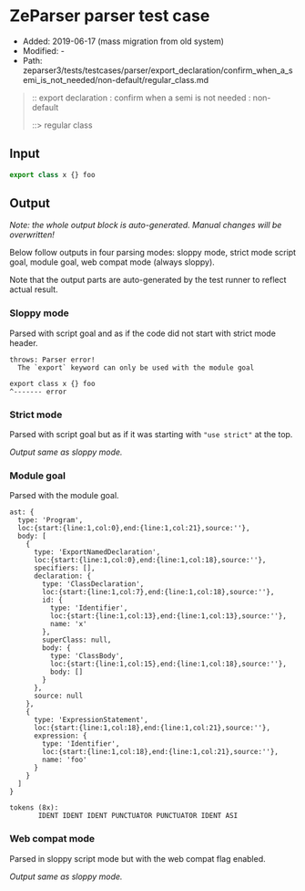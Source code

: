 # ZeParser parser test case

- Added: 2019-06-17 (mass migration from old system)
- Modified: -
- Path: zeparser3/tests/testcases/parser/export_declaration/confirm_when_a_semi_is_not_needed/non-default/regular_class.md

> :: export declaration : confirm when a semi is not needed : non-default
>
> ::> regular class

## Input

`````js
export class x {} foo
`````

## Output

_Note: the whole output block is auto-generated. Manual changes will be overwritten!_

Below follow outputs in four parsing modes: sloppy mode, strict mode script goal, module goal, web compat mode (always sloppy).

Note that the output parts are auto-generated by the test runner to reflect actual result.

### Sloppy mode

Parsed with script goal and as if the code did not start with strict mode header.

`````
throws: Parser error!
  The `export` keyword can only be used with the module goal

export class x {} foo
^------- error
`````

### Strict mode

Parsed with script goal but as if it was starting with `"use strict"` at the top.

_Output same as sloppy mode._

### Module goal

Parsed with the module goal.

`````
ast: {
  type: 'Program',
  loc:{start:{line:1,col:0},end:{line:1,col:21},source:''},
  body: [
    {
      type: 'ExportNamedDeclaration',
      loc:{start:{line:1,col:0},end:{line:1,col:18},source:''},
      specifiers: [],
      declaration: {
        type: 'ClassDeclaration',
        loc:{start:{line:1,col:7},end:{line:1,col:18},source:''},
        id: {
          type: 'Identifier',
          loc:{start:{line:1,col:13},end:{line:1,col:13},source:''},
          name: 'x'
        },
        superClass: null,
        body: {
          type: 'ClassBody',
          loc:{start:{line:1,col:15},end:{line:1,col:18},source:''},
          body: []
        }
      },
      source: null
    },
    {
      type: 'ExpressionStatement',
      loc:{start:{line:1,col:18},end:{line:1,col:21},source:''},
      expression: {
        type: 'Identifier',
        loc:{start:{line:1,col:18},end:{line:1,col:21},source:''},
        name: 'foo'
      }
    }
  ]
}

tokens (8x):
       IDENT IDENT IDENT PUNCTUATOR PUNCTUATOR IDENT ASI
`````


### Web compat mode

Parsed in sloppy script mode but with the web compat flag enabled.

_Output same as sloppy mode._
